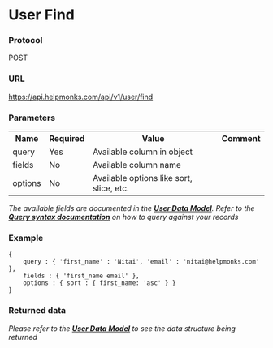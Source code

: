 # User Find

### Protocol
POST

### URL
https://api.helpmonks.com/api/v1/user/find

### Parameters
<table>
    <tr>
        <th>Name</th>
        <th>Required</th>
        <th>Value</th>
        <th>Comment</th>
    </tr>
    <tr>
        <td>query</td>
        <td>Yes</td>
        <td>Available column in object</td>
        <td></td>
    </tr>
    <tr>
        <td>fields</td>
        <td>No</td>
        <td>Available column name</td>
        <td></td>
    </tr>
    <tr>
        <td>options</td>
        <td>No</td>
        <td>Available options like sort, slice, etc.</td>
        <td></td>
    </tr>
</table>

*The available fields are documented in the **[User Data Model](/api/models/user/)**. Refer to the **[Query syntax documentation](/api/syntax)** on how to query against your records*

### Example

```
{
    query : { 'first_name' : 'Nitai', 'email' : 'nitai@helpmonks.com' },
    fields : { 'first_name email' },
    options : { sort : { first_name: 'asc' } }
}
```

### Returned data

*Please refer to the **[User Data Model](/api/models/user/)** to see the data structure being returned*

